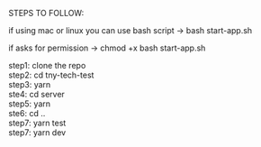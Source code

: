 STEPS TO FOLLOW:

if using mac or linux you can use bash script ->
bash start-app.sh

if asks for permission ->
chmod +x bash start-app.sh

step1: clone the repo \
step2: cd tny-tech-test \
step3: yarn \
ste4: cd server \
step5: yarn \
ste6: cd .. \
step7: yarn test \
step7: yarn dev 
